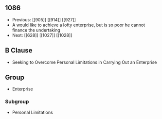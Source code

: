 ## 1086
- Previous: [[905]] [[914]] [[927]] 
- A would like to achieve a lofty enterprise, but is so poor he cannot finance the undertaking
- Next: [[628]] [[1027]] [[1028]] 

## B Clause
- Seeking to Overcome Personal Limitations in Carrying Out an Enterprise

## Group
- Enterprise

### Subgroup
- Personal Limitations

